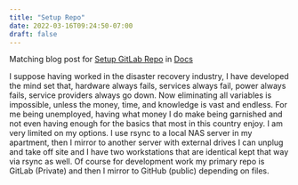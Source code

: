 ```yaml
---
title: "Setup Repo"
date: 2022-03-16T09:24:50-07:00
draft: false
---
```

Matching blog post for [Setup GitLab Repo](/docs/setuprepo) in [Docs](/docs/)

I suppose having worked in the disaster recovery industry, I have developed the mind set that, hardware always fails, services always fail, power always fails, service providers always go down. Now eliminating all variables is impossible, unless the money, time, and knowledge is vast and endless. For me being unemployed, having what money I do make being garnished and not even having enough for the basics that most in this country enjoy. I am very limited on my options. I use rsync to a local NAS server in my apartment, then I mirror to another server with external drives I can unplug and take off site and I have two workstations that are identical kept that way via rsync as well. Of course for development work my primary repo is GitLab (Private) and then I mirror to GitHub (public) depending on files.
